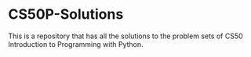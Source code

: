 # CS50P-Solutions
This is a repository that has all the solutions to the problem sets of CS50 Introduction to Programming with Python.
